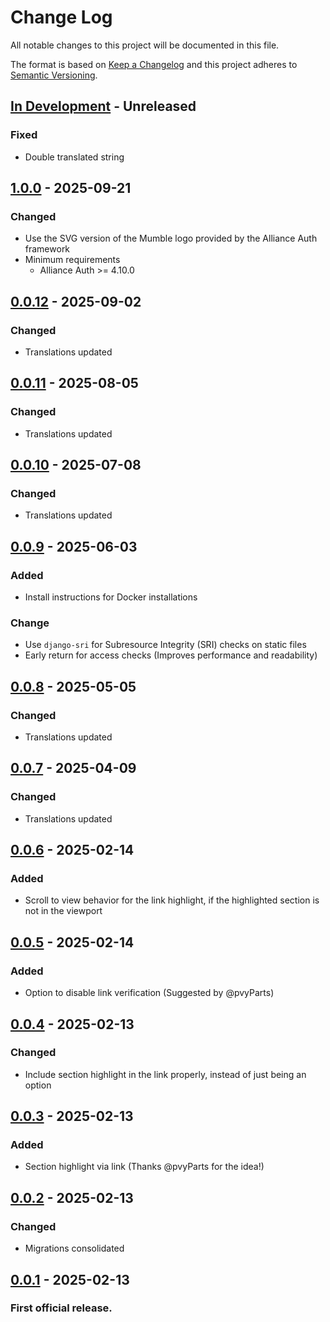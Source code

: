 # Change Log

All notable changes to this project will be documented in this file.

The format is based on [Keep a Changelog] and this project adheres to [Semantic Versioning].

<!--
GitHub MD Syntax:
https://docs.github.com/en/get-started/writing-on-github/getting-started-with-writing-and-formatting-on-github/basic-writing-and-formatting-syntax

Highlighting:
https://docs.github.com/assets/cb-41128/mw-1440/images/help/writing/alerts-rendered.webp

> [!NOTE]
> Highlights information that users should take into account, even when skimming.

> [!TIP]
> Optional information to help a user be more successful.

> [!IMPORTANT]
> Crucial information necessary for users to succeed.

> [!WARNING]
> Urgent info that needs immediate user attention to avoid problems.

> [!CAUTION]
> Advised about risks or negative outcomes of certain actions.
-->

## [In Development] - Unreleased

<!--
Section Order:

### Added
### Fixed
### Changed
### Deprecated
### Removed
### Security
-->

<!-- Your changes go here -->

### Fixed

- Double translated string

## [1.0.0] - 2025-09-21

### Changed

- Use the SVG version of the Mumble logo provided by the Alliance Auth framework
- Minimum requirements
  - Alliance Auth >= 4.10.0

## [0.0.12] - 2025-09-02

### Changed

- Translations updated

## [0.0.11] - 2025-08-05

### Changed

- Translations updated

## [0.0.10] - 2025-07-08

### Changed

- Translations updated

## [0.0.9] - 2025-06-03

### Added

- Install instructions for Docker installations

### Change

- Use `django-sri` for Subresource Integrity (SRI) checks on static files
- Early return for access checks (Improves performance and readability)

## [0.0.8] - 2025-05-05

### Changed

- Translations updated

## [0.0.7] - 2025-04-09

### Changed

- Translations updated

## [0.0.6] - 2025-02-14

### Added

- Scroll to view behavior for the link highlight, if the highlighted section is not in the viewport

## [0.0.5] - 2025-02-14

### Added

- Option to disable link verification (Suggested by @pvyParts)

## [0.0.4] - 2025-02-13

### Changed

- Include section highlight in the link properly, instead of just being an option

## [0.0.3] - 2025-02-13

### Added

- Section highlight via link (Thanks @pvyParts for the idea!)

## [0.0.2] - 2025-02-13

### Changed

- Migrations consolidated

## [0.0.1] - 2025-02-13

### First official release.

<!-- Links to be updated upon release -->

[0.0.1]: https://github.com/ppfeufer/aa-mumble-quick-connect/commits/v0.0.1 "v0.0.1"
[0.0.10]: https://github.com/ppfeufer/aa-mumble-quick-connect/compare/v0.0.9...v0.0.10 "v0.0.10"
[0.0.11]: https://github.com/ppfeufer/aa-mumble-quick-connect/compare/v0.0.10...v0.0.11 "v0.0.11"
[0.0.12]: https://github.com/ppfeufer/aa-mumble-quick-connect/compare/v0.0.11...v0.0.12 "v0.0.12"
[0.0.2]: https://github.com/ppfeufer/aa-mumble-quick-connect/compare/v0.0.1...v0.0.2 "v0.0.2"
[0.0.3]: https://github.com/ppfeufer/aa-mumble-quick-connect/compare/v0.0.2...v0.0.3 "v0.0.3"
[0.0.4]: https://github.com/ppfeufer/aa-mumble-quick-connect/compare/v0.0.3...v0.0.4 "v0.0.4"
[0.0.5]: https://github.com/ppfeufer/aa-mumble-quick-connect/compare/v0.0.4...v0.0.5 "v0.0.5"
[0.0.6]: https://github.com/ppfeufer/aa-mumble-quick-connect/compare/v0.0.5...v0.0.6 "v0.0.6"
[0.0.7]: https://github.com/ppfeufer/aa-mumble-quick-connect/compare/v0.0.6...v0.0.7 "v0.0.7"
[0.0.8]: https://github.com/ppfeufer/aa-mumble-quick-connect/compare/v0.0.7...v0.0.8 "v0.0.8"
[0.0.9]: https://github.com/ppfeufer/aa-mumble-quick-connect/compare/v0.0.8...v0.0.9 "v0.0.9"
[1.0.0]: https://github.com/ppfeufer/aa-mumble-quick-connect/compare/v0.0.12...v1.0.0 "v1.0.0"
[in development]: https://github.com/ppfeufer/aa-mumble-quick-connect/compare/v1.0.0...HEAD "In Development"
[keep a changelog]: http://keepachangelog.com/ "Keep a Changelog"
[semantic versioning]: http://semver.org/ "Semantic Versioning"
